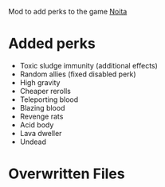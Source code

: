 Mod to add perks to the game [Noita](https://noitagame.com/)

# Added perks
 * Toxic sludge immunity (additional effects)
 * Random allies (fixed disabled perk)
 * High gravity
 * Cheaper rerolls
 * Teleporting blood
 * Blazing blood
 * Revenge rats
 * Acid body
 * Lava dweller
 * Undead

# Overwritten Files
